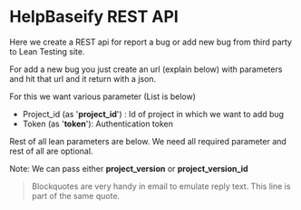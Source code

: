 # HelpBaseify REST API

Here we create a REST api for report a bug or add new bug from third party to Lean Testing site.

For add a new bug you just create an url (explain below) with parameters and hit that url and it return with a json. 

For this we want various parameter (List is below)

* Project_id (as '**project_id**') : Id of project in which we want to add bug
* Token (as '**token**'): Authentication token

Rest of all lean parameters are below.
We need all required parameter and rest of all are optional.

Note: We can pass either **project_version** or **project_version_id** 

> Blockquotes are very handy in email to emulate reply text.
> This line is part of the same quote.
